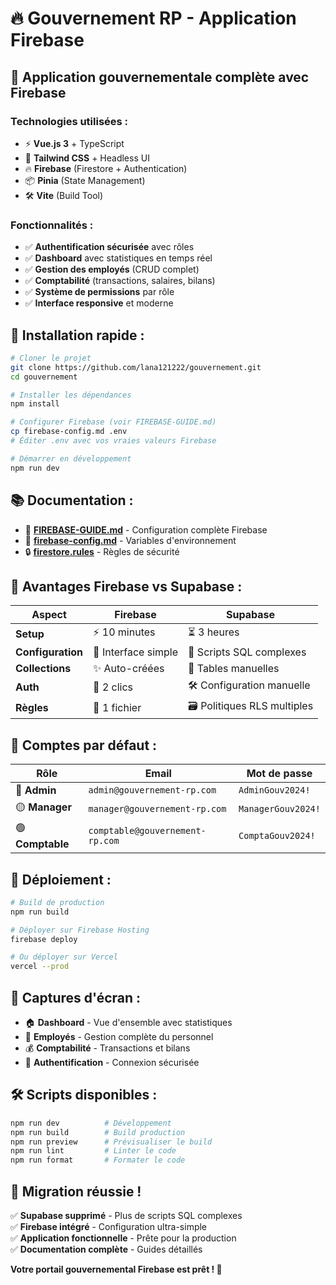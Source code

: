 # 🔥 Gouvernement RP - Application Firebase

## 🚀 **Application gouvernementale complète avec Firebase**

### **Technologies utilisées :**
- ⚡ **Vue.js 3** + TypeScript
- 🎨 **Tailwind CSS** + Headless UI
- 🔥 **Firebase** (Firestore + Authentication)
- 📦 **Pinia** (State Management)
- 🛠️ **Vite** (Build Tool)

### **Fonctionnalités :**
- ✅ **Authentification sécurisée** avec rôles
- ✅ **Dashboard** avec statistiques en temps réel
- ✅ **Gestion des employés** (CRUD complet)
- ✅ **Comptabilité** (transactions, salaires, bilans)
- ✅ **Système de permissions** par rôle
- ✅ **Interface responsive** et moderne

## 🔧 **Installation rapide :**

```bash
# Cloner le projet
git clone https://github.com/lana121222/gouvernement.git
cd gouvernement

# Installer les dépendances
npm install

# Configurer Firebase (voir FIREBASE-GUIDE.md)
cp firebase-config.md .env
# Éditer .env avec vos vraies valeurs Firebase

# Démarrer en développement
npm run dev
```

## 📚 **Documentation :**

- 📖 **[FIREBASE-GUIDE.md](./FIREBASE-GUIDE.md)** - Configuration complète Firebase
- 🔧 **[firebase-config.md](./firebase-config.md)** - Variables d'environnement
- 🔒 **[firestore.rules](./firestore.rules)** - Règles de sécurité

## 🎯 **Avantages Firebase vs Supabase :**

| **Aspect** | **Firebase** | **Supabase** |
|------------|--------------|--------------|
| **Setup** | ⚡ 10 minutes | ⏳ 3 heures |
| **Configuration** | 🎯 Interface simple | 📝 Scripts SQL complexes |
| **Collections** | ✨ Auto-créées | 🔧 Tables manuelles |
| **Auth** | 🔐 2 clics | 🛠️ Configuration manuelle |
| **Règles** | 📄 1 fichier | 🗃️ Politiques RLS multiples |

## 🔐 **Comptes par défaut :**

| **Rôle** | **Email** | **Mot de passe** |
|----------|-----------|------------------|
| 🔴 **Admin** | `admin@gouvernement-rp.com` | `AdminGouv2024!` |
| 🟡 **Manager** | `manager@gouvernement-rp.com` | `ManagerGouv2024!` |
| 🟢 **Comptable** | `comptable@gouvernement-rp.com` | `ComptaGouv2024!` |

## 🚀 **Déploiement :**

```bash
# Build de production
npm run build

# Déployer sur Firebase Hosting
firebase deploy

# Ou déployer sur Vercel
vercel --prod
```

## 📱 **Captures d'écran :**

- 🏠 **Dashboard** - Vue d'ensemble avec statistiques
- 👥 **Employés** - Gestion complète du personnel
- 💰 **Comptabilité** - Transactions et bilans
- 🔐 **Authentification** - Connexion sécurisée

## 🛠️ **Scripts disponibles :**

```bash
npm run dev          # Développement
npm run build        # Build production
npm run preview      # Prévisualiser le build
npm run lint         # Linter le code
npm run format       # Formater le code
```

## 🎉 **Migration réussie !**

✅ **Supabase supprimé** - Plus de scripts SQL complexes  
✅ **Firebase intégré** - Configuration ultra-simple  
✅ **Application fonctionnelle** - Prête pour la production  
✅ **Documentation complète** - Guides détaillés  

**Votre portail gouvernemental Firebase est prêt ! 🚀**
